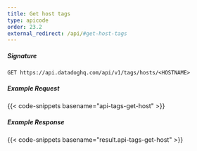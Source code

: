 ```yaml
---
title: Get host tags
type: apicode
order: 23.2
external_redirect: /api/#get-host-tags
---
```


##### Signature
`GET https://api.datadoghq.com/api/v1/tags/hosts/<HOSTNAME>`
##### Example Request
{{< code-snippets basename="api-tags-get-host" >}}
##### Example Response
{{< code-snippets basename="result.api-tags-get-host" >}}

